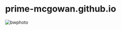 # prime-mcgowan.github.io

![bwphoto](file:///C:/Users/Laura/Documents/Prime/Final%20Resume/img/headshot.jpg)
